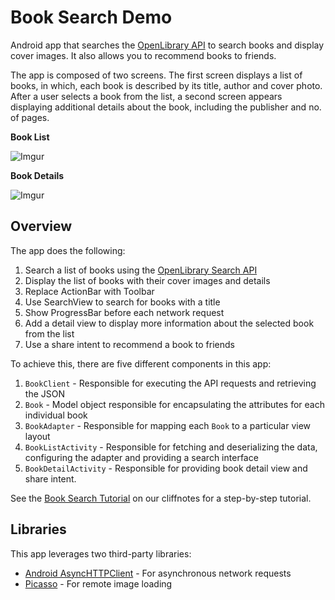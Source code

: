 # Book Search Demo

Android app that searches the [OpenLibrary API](https://openlibrary.org/developers/api) to search books and display cover images. It also allows you to recommend books to friends. 

The app is composed of two screens. The first screen displays a list of books, in which, each book is described by its title, author and cover photo. After a user selects a book from the list, a second screen appears displaying additional details about the book, including the publisher and no. of pages.

**Book List**

![Imgur](http://i.imgur.com/sSINs2zl.png)

**Book Details**

![Imgur](http://i.imgur.com/y9a4AtQl.png)

## Overview

The app does the following:

1. Search a list of books using the [OpenLibrary Search API](https://openlibrary.org/dev/docs/api/search)
2. Display the list of books with their cover images and details
3. Replace ActionBar with Toolbar
4. Use SearchView to search for books with a title
5. Show ProgressBar before each network request
6. Add a detail view to display more information about the selected book from the list
7. Use a share intent to recommend a book to friends

To achieve this, there are five different components in this app:

1. `BookClient` - Responsible for executing the API requests and retrieving the JSON
2. `Book` - Model object responsible for encapsulating the attributes for each individual book
3. `BookAdapter` - Responsible for mapping each `Book` to a particular view layout
4. `BookListActivity` - Responsible for fetching and deserializing the data, configuring the adapter and providing a search interface
5. `BookDetailActivity` - Responsible for providing book detail view and share intent.

See the [Book Search Tutorial](http://guides.codepath.com/android/Book-Search-Tutorial) on our cliffnotes for a step-by-step tutorial.

## Libraries

This app leverages two third-party libraries:

 * [Android AsyncHTTPClient](http://loopj.com/android-async-http/) - For asynchronous network requests
 * [Picasso](http://square.github.io/picasso/) - For remote image loading

